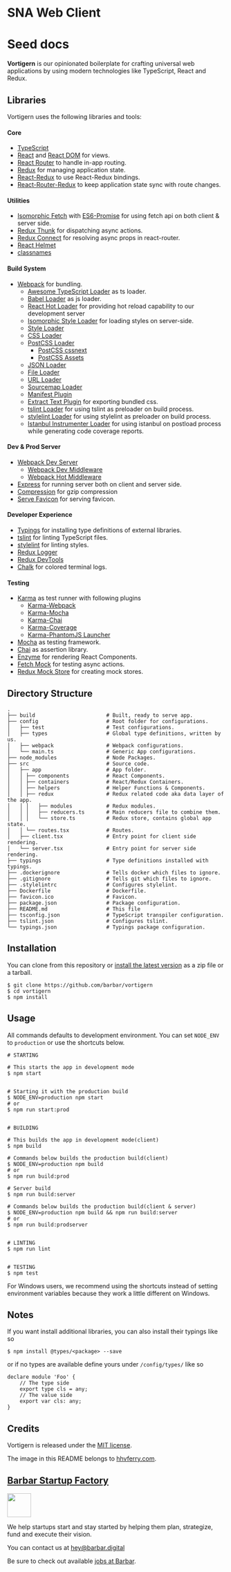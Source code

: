 SNA Web Client
=========================

# Seed docs

**Vortigern** is our opinionated boilerplate for crafting universal web applications by using modern technologies like TypeScript, React and Redux.

## Libraries
Vortigern uses the following libraries and tools:

#### Core
* [TypeScript](https://www.typescriptlang.org/)
* [React](https://github.com/facebook/react) and [React DOM](https://github.com/facebook/react) for views.
* [React Router](https://github.com/reactjs/react-router) to handle in-app routing.
* [Redux](https://github.com/reactjs/redux) for managing application state.
* [React-Redux](https://github.com/reactjs/react-redux) to use React-Redux bindings.
* [React-Router-Redux](https://github.com/reactjs/react-router-redux) to keep application state sync with route changes.

#### Utilities
* [Isomorphic Fetch](https://github.com/matthew-andrews/isomorphic-fetch) with [ES6-Promise](https://github.com/stefanpenner/es6-promise) for using fetch api on both client & server side.
* [Redux Thunk](https://github.com/gaearon/redux-thunk) for dispatching async actions.
* [Redux Connect](https://github.com/makeomatic/redux-connect) for resolving async props in react-router.
* [React Helmet](https://github.com/nfl/react-helmet)
* [classnames](https://github.com/JedWatson/classnames)

#### Build System
* [Webpack](https://github.com/webpack/webpack) for bundling.
  * [Awesome TypeScript Loader](https://github.com/s-panferov/awesome-typescript-loader) as ts loader.
  * [Babel Loader](https://github.com/babel/babel-loader) as js loader.
  * [React Hot Loader](https://github.com/gaearon/react-hot-loader) for providing hot reload capability to our development server
  * [Isomorphic Style Loader](https://github.com/kriasoft/isomorphic-style-loader) for loading styles on server-side.
  * [Style Loader](https://github.com/webpack/style-loader)
  * [CSS Loader](https://github.com/webpack/css-loader)
  * [PostCSS Loader](https://github.com/postcss/postcss)
    * [PostCSS cssnext](https://github.com/MoOx/postcss-cssnext)
    * [PostCSS Assets](https://github.com/assetsjs/postcss-assets)
  * [JSON Loader](https://github.com/webpack/json-loader)
  * [File Loader](https://github.com/webpack/file-loader)
  * [URL Loader](https://github.com/webpack/url-loader)
  * [Sourcemap Loader](https://github.com/webpack/source-map-loader)
  * [Manifest Plugin](https://github.com/danethurber/webpack-manifest-plugin)
  * [Extract Text Plugin](https://github.com/webpack/extract-text-webpack-plugin) for exporting bundled css. 
  * [tslint Loader](https://github.com/wbuchwalter/tslint-loader) for using tslint as preloader on build process.
  * [stylelint Loader](https://github.com/adrianhall/stylelint-loader) for using stylelint as preloader on build process.
  * [Istanbul Instrumenter Loader](https://github.com/deepsweet/istanbul-instrumenter-loader) for using istanbul on postload process while generating code coverage reports.

#### Dev & Prod Server
* [Webpack Dev Server](https://github.com/webpack/webpack-dev-server)
  * [Webpack Dev Middleware](https://github.com/webpack/webpack-dev-middleware)
  * [Webpack Hot Middleware](https://github.com/webpack/webpack-hot-middleware)
* [Express](https://github.com/expressjs/express) for running server both on client and server side.
* [Compression](https://github.com/expressjs/compression) for gzip compression
* [Serve Favicon](https://github.com/expressjs/serve-favicon) for serving favicon.

#### Developer Experience
* [Typings](https://github.com/typings/typings) for installing type definitions of external libraries.
* [tslint](https://github.com/palantir/tslint) for linting TypeScript files.
* [stylelint](https://github.com/stylelint/stylelint) for linting styles.
* [Redux Logger](https://github.com/theaqua/redux-logger)
* [Redux DevTools](https://github.com/gaearon/redux-devtools)
* [Chalk](https://github.com/chalk/chalk) for colored terminal logs.

#### Testing
* [Karma](https://github.com/karma-runner/karma) as test runner with following plugins
  * [Karma-Webpack](https://github.com/webpack/karma-webpack)
  * [Karma-Mocha](https://github.com/karma-runner/karma-mocha)
  * [Karma-Chai](https://github.com/xdissent/karma-chai)
  * [Karma-Coverage](https://github.com/karma-runner/karma-coverage)
  * [Karma-PhantomJS Launcher](https://github.com/karma-runner/karma-phantomjs-launcher)
* [Mocha](https://github.com/mochajs/mocha) as testing framework.
* [Chai](https://github.com/chaijs/chai) as assertion library.
* [Enzyme](https://github.com/jquery/jquery) for rendering React Components.
* [Fetch Mock](https://github.com/wheresrhys/fetch-mock) for testing async actions.
* [Redux Mock Store](https://github.com/arnaudbenard/redux-mock-store) for creating mock stores.

## Directory Structure

    .
    ├── build                       # Built, ready to serve app.
    ├── config                      # Root folder for configurations.
    │   ├── test                    # Test configurations.
    │   ├── types                   # Global type definitions, written by us.
    │   ├── webpack                 # Webpack configurations.
    │   └── main.ts                 # Generic App configurations.
    ├── node_modules                # Node Packages.
    ├── src                         # Source code.
    │   ├── app                     # App folder.
    │   │ ├── components            # React Components.
    │   │ ├── containers            # React/Redux Containers.
    │   │ ├── helpers               # Helper Functions & Components.
    │   │ ├── redux                 # Redux related code aka data layer of the app.
    │   │ │   ├── modules           # Redux modules.   
    │   │ │   ├── reducers.ts       # Main reducers file to combine them.  
    │   │ │   └── store.ts          # Redux store, contains global app state.    
    │   │ └── routes.tsx            # Routes.
    │   ├── client.tsx              # Entry point for client side rendering.
    │   └── server.tsx              # Entry point for server side rendering.
    ├── typings                     # Type definitions installed with typings.              
    ├── .dockerignore               # Tells docker which files to ignore.
    ├── .gitignore                  # Tells git which files to ignore.
    ├── .stylelintrc                # Configures stylelint.
    ├── Dockerfile                  # Dockerfile.
    ├── favicon.ico                 # Favicon.
    ├── package.json                # Package configuration.
    ├── README.md                   # This file
    ├── tsconfig.json               # TypeScript transpiler configuration.
    ├── tslint.json                 # Configures tslint.
    └── typings.json                # Typings package configuration.


## Installation

You can clone from this repository or [install the latest version](https://github.com/barbar/vortigern/releases) as a zip file or a tarball. 


    $ git clone https://github.com/barbar/vortigern
    $ cd vortigern
    $ npm install


## Usage

All commands defaults to development environment. You can set `NODE_ENV` to `production` or use the shortcuts below.

    # STARTING
    
    # This starts the app in development mode
    $ npm start
    
    
    # Starting it with the production build
    $ NODE_ENV=production npm start 
    # or
    $ npm run start:prod
    
    
    # BUILDING
    
    # This builds the app in development mode(client)
    $ npm build
    
    # Commands below builds the production build(client)
    $ NODE_ENV=production npm build 
    # or
    $ npm run build:prod
    
    # Server build
    $ npm run build:server
    
    # Commands below builds the production build(client & server)
    $ NODE_ENV=production npm build && npm run build:server
    # or
    $ npm run build:prodserver
    
    
    # LINTING
    $ npm run lint
    
    
    # TESTING
    $ npm test

For Windows users, we recommend using the shortcuts instead of setting environment variables because they work a little different on Windows.

## Notes
If you want install additional libraries, you can also install their typings like so
    
    $ npm install @types/<package> --save

or if no types are available define yours under `/config/types/` like so
      
    declare module 'Foo' {
        // The type side
        export type cls = any;
        // The value side
        export var cls: any;
    }

## Credits

Vortigern is released under the [MIT license](LICENSE). 

The image in this README belongs to [hhvferry.com](http://www.hhvferry.com/vortscrap.html).


## [Barbar Startup Factory](https://www.barbar.com.tr/?ref=vortigern)

<a target="_blank" href="https://barbar.digital/?ref=vortigern-barbar-logo"><img src="https://barbaruploads.s3.amazonaws.com/bicoz/logo2x.png" height="55px" /></a>

We help startups start and stay started by helping them plan, strategize, fund and execute their vision. 

You can contact us at [hey@barbar.digital](mailto:hey@barbar.digital)

Be sure to check out available [jobs at Barbar](https://github.com/barbar/hr).
